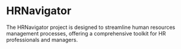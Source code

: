 # HRNavigator
The HRNavigator project is designed to streamline human resources management processes, offering a comprehensive toolkit for HR professionals and managers.
